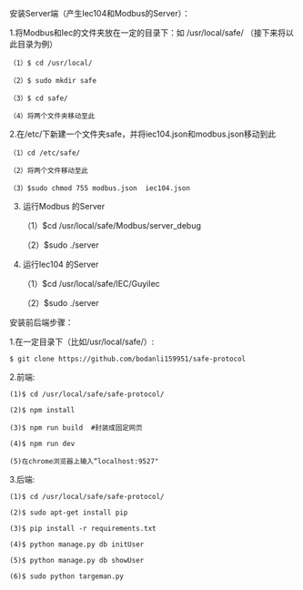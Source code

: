 安装Server端（产生Iec104和Modbus的Server）：

1.将Modbus和Iec的文件夹放在一定的目录下：如 /usr/local/safe/ （接下来将以此目录为例）

	（1）$ cd /usr/local/ 

	（2）$ sudo mkdir safe

	（3）$ cd safe/

	（4）将两个文件夹移动至此

2.在/etc/下新建一个文件夹safe，并将iec104.json和modbus.json移动到此

	（1）cd /etc/safe/

	（2）将两个文件移动至此

	（3）$sudo chmod 755 modbus.json  iec104.json

3. 运行Modbus 的Server

	（1）$cd /usr/local/safe/Modbus/server_debug

	（2）$sudo ./server

4. 运行Iec104 的Server

	（1）$cd /usr/local/safe/IEC/GuyiIec

	（2）$sudo ./server





安装前后端步骤：

1.在一定目录下（比如/usr/local/safe/）: 

	$ git clone https://github.com/bodanli159951/safe-protocol

2.前端:

	(1)$ cd /usr/local/safe/safe-protocol/

	(2)$ npm install

	(3)$ npm run build  #封装成固定网页

	(4)$ npm run dev

	(5)在chrome浏览器上输入“localhost:9527"

3.后端:

	(1)$ cd /usr/local/safe/safe-protocol/

	(2)$ sudo apt-get install pip

	(3)$ pip install -r requirements.txt 

	(4)$ python manage.py db initUser

	(5)$ python manage.py db showUser

	(6)$ sudo python targeman.py

